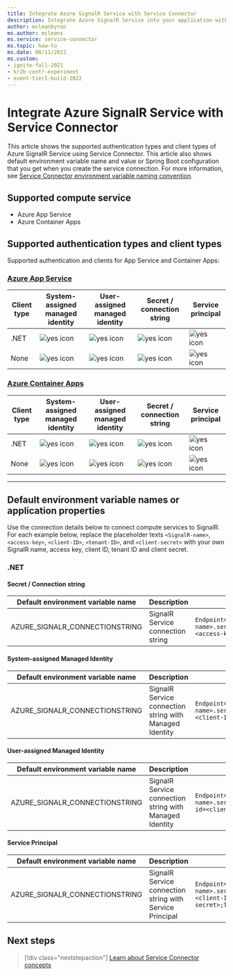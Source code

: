 ```yaml
---
title: Integrate Azure SignalR Service with Service Connector
description: Integrate Azure SignalR Service into your application with Service Connector. Learn about authentication types and client types of Azure SignalR Service.
author: mcleanbyron
ms.author: mcleans
ms.service: service-connector
ms.topic: how-to
ms.date: 08/11/2022
ms.custom:
- ignite-fall-2021
- kr2b-contr-experiment
- event-tier1-build-2022
---
```


# Integrate Azure SignalR Service with Service Connector

This article shows the supported authentication types and client types of Azure SignalR Service using Service Connector. This article also shows default environment variable name and value or Spring Boot configuration that you get when you create the service connection. For more information, see [Service Connector environment variable naming convention](concept-service-connector-internals.md).

## Supported compute service

- Azure App Service
- Azure Container Apps

## Supported authentication types and client types

Supported authentication and clients for App Service and Container Apps:

### [Azure App Service](#tab/app-service)

| Client type | System-assigned managed identity     | User-assigned managed identity       | Secret / connection string           | Service principal                    |
|-------------|--------------------------------------|--------------------------------------|--------------------------------------|--------------------------------------|
| .NET        | ![yes icon](./media/green-check.png) | ![yes icon](./media/green-check.png) | ![yes icon](./media/green-check.png) | ![yes icon](./media/green-check.png) |
| None        | ![yes icon](./media/green-check.png) | ![yes icon](./media/green-check.png) | ![yes icon](./media/green-check.png) | ![yes icon](./media/green-check.png) |

### [Azure Container Apps](#tab/container-apps)

| Client type | System-assigned managed identity     | User-assigned managed identity       | Secret / connection string           | Service principal                    |
|-------------|--------------------------------------|--------------------------------------|--------------------------------------|--------------------------------------|
| .NET        | ![yes icon](./media/green-check.png) | ![yes icon](./media/green-check.png) | ![yes icon](./media/green-check.png) | ![yes icon](./media/green-check.png) |
| None        | ![yes icon](./media/green-check.png) | ![yes icon](./media/green-check.png) | ![yes icon](./media/green-check.png) | ![yes icon](./media/green-check.png) |

---

## Default environment variable names or application properties

Use the connection details below to connect compute services to SignalR. For each example below, replace the placeholder texts
`<SignalR-name>`, `<access-key>`, `<client-ID>`, `<tenant-ID>`, and `<client-secret>` with your own SignalR name, access key, client ID, tenant ID and client secret.

### .NET

#### Secret / Connection string

  | Default environment variable name | Description | Example value |
  | --- | --- | --- |
  | AZURE_SIGNALR_CONNECTIONSTRING | SignalR Service connection string | `Endpoint=https://<SignalR-name>.service.signalr.net;AccessKey=<access-key>;Version=1.0;` |

#### System-assigned Managed Identity

  | Default environment variable name | Description | Example value |
  | --- | --- | --- |
  | AZURE_SIGNALR_CONNECTIONSTRING | SignalR Service connection string with Managed Identity | `Endpoint=https://<SignalR-name>.service.signalr.net;AuthType=aad;<client-ID>;Version=1.0;` |

#### User-assigned Managed Identity

  | Default environment variable name | Description | Example value |
  | --- | --- | --- |
  | AZURE_SIGNALR_CONNECTIONSTRING | SignalR Service connection string with Managed Identity | `Endpoint=https://<SignalR-name>.service.signalr.net;AuthType=aad;client-id=<client-id>;Version=1.0;` |

#### Service Principal

  | Default environment variable name | Description | Example value |
  | --- | --- | --- |
  | AZURE_SIGNALR_CONNECTIONSTRING | SignalR Service connection string with Service Principal | `Endpoint=https://<SignalR-name>.service.signalr.net;AuthType=aad;ClientId=<client-ID>;ClientSecret=<client-secret>;TenantId=<tenant-ID>;Version=1.0;` |

## Next steps

> [!div class="nextstepaction"]
> [Learn about Service Connector concepts](./concept-service-connector-internals.md)
